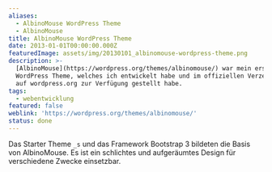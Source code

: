 ```yaml
---
aliases:
  - AlbinoMouse WordPress Theme
  - AlbinoMouse
title: AlbinoMouse WordPress Theme
date: 2013-01-01T00:00:00.000Z
featuredImage: assets/img/20130101_albinomouse-wordpress-theme.png
description: >-
  [AlbinoMouse](https://wordpress.org/themes/albinomouse/) war mein erstes
  WordPress Theme, welches ich entwickelt habe und im offiziellen Verzeichnis
  auf wordpress.org zur Verfügung gestellt habe.
tags:
  - webentwicklung
featured: false
weblink: 'https://wordpress.org/themes/albinomouse/'
status: done
---
```

Das Starter Theme `_s` und das Framework Bootstrap 3 bildeten die Basis von AlbinoMouse. Es ist ein schlichtes und aufgeräumtes Design für verschiedene Zwecke einsetzbar.
